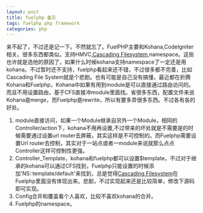 ```yaml
---
layout: post
title: fuelphp 备忘
tags: fuelphp php framework
categories: php
---
```

来不起了，不过还是记一下。不然就忘了。FuelPHP主要和Kohana,CodeIgniter相关。很多东西都类似。支持HMVC,[Cascading Filesystem][0],namespace。这些也许就是选他的原因了，如果什么时候kohana支持namespace了一定还是用kohana。不过暂时还不支持，fuelphp看起来还不错，不过很多都不完善，比如Cascading File System就是个悲剧。也有可能是自己没有搞懂，最近都在折腾Kohana和Fuelphp，Kohana中如果有用到module是可以直接通过路由访问的。而且不用设置路由，基于CFS直接冲module里面找。省很多东西，配置文件来说Kohana是merge，而Fuelphp是rewrite，所以有要多弄很多东西。不过各有各的好处。

1. module直接访问，如果一个Module继承自另外一个Module，相同的Controller/action下，kohana不用再设置,不过带来的坏处就是不需要是的时候需要通过设置url router去屏蔽，其实这样是不可控制的。而Fuelphp需要设置Url router去控制，其实对于一站点或者一module来说就那么点点Controller这样可控制性更强。
2. Controller_Template，kohana和fuelphp都可以设置$template，不过对于继承的kohana可以通过CFS找到，Fuelphp只能设置的时候添加'NS::template/default'来找到，总是觉得[Cascading Filesystem][0]在Fuelphp里面没有体现出来。悲剧，不过实现起来还是比较简单，修改下源码即可实现。
3. Config合并和覆盖看个人喜欢，比较不喜欢kohana的合并。
4. Fuelphp的namespace。


[0]:http://kohanaframework.org/3.3/guide/kohana/files   "Cascading Filesystem"
